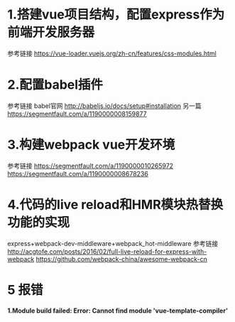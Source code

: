 1.搭建vue项目结构，配置express作为前端开发服务器
==============================
参考链接 https://vue-loader.vuejs.org/zh-cn/features/css-modules.html


2.配置babel插件
===========
参考链接
babel官网 http://babeljs.io/docs/setup#installation
另一篇 https://segmentfault.com/a/1190000008159877

# 3.构建webpack vue开发环境

参考链接
https://segmentfault.com/a/1190000010265972
https://segmentfault.com/a/1190000008678236


# 4.代码的live reload和HMR模块热替换功能的实现

express+webpack-dev-middleware+webpack_hot-middleware
参考链接
 http://acgtofe.com/posts/2016/02/full-live-reload-for-express-with-webpack
 https://github.com/webpack-china/awesome-webpack-cn

# 5 报错
#### 1.Module build failed: Error: Cannot find module 'vue-template-compiler'
